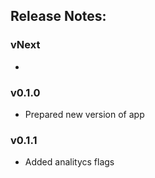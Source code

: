 ## Release Notes:

### vNext

-

### v0.1.0

- Prepared new version of app

### v0.1.1

- Added analitycs flags
